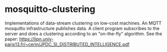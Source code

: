 # mosquitto-clustering
Implementations of data-stream clustering on low-cost machines. An MQTT mosquitto infrastructure publishes data. A client program subscribes to the server and does a clustering according to an "on-the-fly" algorithm. See the paper: https://lipn.univ-paris13.fr/~cerin/JPDC_SI_DISTRIBUTED_INTELLIGENCE.pdf

